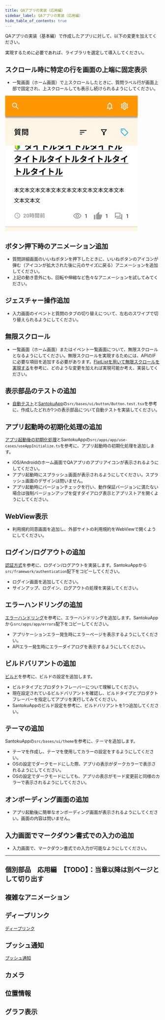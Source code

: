 ```yaml
---
title: QAアプリの実装（応用編）
sidebar_label: QAアプリの実装（応用編）
hide_table_of_contents: true
---
```


QAアプリの実装（基本編）で作成したアプリに対して、以下の変更を加えてください。

実現するために必要であれば、ライブラリを選定して導入してください。

## スクロール時に特定の行を画面の上端に固定表示

- 一覧画面（ホーム画面）で上スクロールしたときに、質問ラベル行が画面上部で固定され、上スクロールしても表示し続けられるようにしてください。

![ホーム画面-スクロール例](screen-home-scroll.png)

## ボタン押下時のアニメーション追加

- 質問詳細画面のいいねボタンを押下したときに、いいねボタンのアイコンが弾む（アイコンが拡大された後に元のサイズに戻る）アニメーションを追加してください。
- 上記の動き意外にも、回転や伸縮など色々なアニメーションを試してみてください。

## ジェスチャー操作追加

- 入力画面のイベントと質問のタブの切り替えについて、左右のスワイプで切り替えられるようにしてください。

## 無限スクロール

- 一覧画面（ホーム画面）またはイベント一覧画面について、無限スクロールとなるようにしてください。無限スクロールを実現するためには、APIのIFに必要な項目を追加する必要があります。[FlatListを用いて無限スクロールを実現する](/react-native/santoku/development/implement/http-api#flatlist%E3%82%92%E7%94%A8%E3%81%84%E3%81%A6%E7%84%A1%E9%99%90%E3%82%B9%E3%82%AF%E3%83%AD%E3%83%BC%E3%83%AB%E3%82%92%E5%AE%9F%E7%8F%BE%E3%81%99%E3%82%8B)を参考に、どのような変更を加えれば実現可能か考え、実装してください。

## 表示部品のテストの追加

- [自動テスト](/react-native/santoku/test-planning/ut-planning#%E8%87%AA%E5%8B%95%E3%83%86%E3%82%B9%E3%83%88)と[SantokuApp](https://github.com/{@inject:organization}/mobile-app-crib-notes/tree/master/example-app/SantokuApp)の`src/bases/ui/button/Button.test.tsx`を参考に、作成したどれか1つの表示部品について自動テストを実装してください。

## アプリ起動時の初期化処理の追加

[アプリ起動後の初期化処理](/react-native/santoku/application-architecture/life-cycle-management/initialization)とSantokuAppの`src/apps/app/use-cases/useAppInitialize.ts`を参考に、アプリ起動時の初期化処理を追加します。

- iOS/Androidのホーム画面でQAアプリのアプリアイコンが表示されるようにしてください。
- アプリ起動時にスプラッシュ画面が表示されるようにしてください。スプラッシュ画面のデザインは問いません。
- アプリ起動時にバージョンチェックを行い、動作保証バージョンに満たない場合は強制バージョンアップを促すダイアログ表示とアプリストアを開くようにしてください。

## WebView表示

- 利用規約同意画面を追加し、外部サイトの利用規約をWebViewで開くようにしてください。

## ログイン/ログアウトの追加

[認証方式](/react-native/santoku/application-architecture/auth/overview)を参考に、ログイン/ログアウトを実装します。SantokuAppから`src/framework/authentication`配下をコピーしてください。

- ログイン画面を追加してください。
- サインアップ、ログイン、ログアウトの処理を実装してください。

## エラーハンドリングの追加

[エラーハンドリング](/react-native/santoku/application-architecture/error-handling/overview)を参考に、エラーハンドリングを追加します。SantokuAppから`src/apps/app/errors`配下をコピーしてください。

- アプリケーションエラー発生時にエラーページを表示するようにしてください。
- APIエラー発生時にエラーダイアログを表示するようにしてください。

## ビルドバリアントの追加

[ビルド](/react-native/santoku/development/build-configuration)を参考に、ビルドの設定を追加します。

- ビルドタイプとプロダクトフレーバーについて理解してください。
- 現在設定されているビルドバリアントを確認し、ビルドタイプとプロダクトフレーバーを指定してアプリを実行してみてください。
- SantokuAppのビルド設定を参考に、ビルドバリアントを1つ追加してください。

## テーマの追加

SantokuAppの`src/bases/ui/theme`を参考に、テーマを追加します。

- テーマを作成し、テーマを使用してカラーの設定をするようにしてください。
- OSの設定でダークモードにした際、アプリの表示がダークカラーで表示されるようにしてください。
- OSの設定でダークモードにしても、アプリの表示がモード変更前と同様のカラーで表示されるようにしてください。

## オンボーディング画面の追加

- アプリ起動後に簡単なオンボーディング画面が表示されるようにしてください。画面の内容は問いません。

## 入力画面でマークダウン書式での入力の追加

- 入力画面で、マークダウン書式での入力が可能なようにしてください。

---

## 個別部品　応用編　【TODO】：当章以降は別ページとして切り出す

## 複雑なアニメーション

## ディープリンク

[ディープリンク](/react-native/santoku/application-architecture/deep-link/overview)

## プッシュ通知

[プッシュ通知](/react-native/santoku/application-architecture/push-notification/overview)

## カメラ

## 位置情報

## グラフ表示
